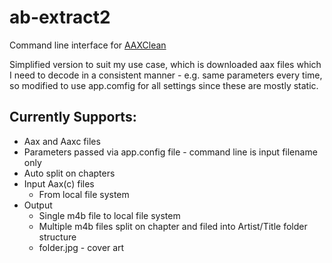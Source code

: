 # ab-extract2
Command line interface for [AAXClean](https://github.com/Mbucari/AAXClean)

Simplified version to suit my use case, which is downloaded aax files which I need to decode in a consistent manner - e.g. same parameters every time, so modified to use app.comfig for all settings since these are mostly static.

## Currently Supports:
- Aax and Aaxc files
- Parameters passed via app.config file - command line is input filename only
- Auto split on chapters
- Input Aax(c) files
  - From local file system
- Output
  - Single m4b file to local file system
  - Multiple m4b files split on chapter and filed into Artist/Title folder structure
  - folder.jpg - cover art


